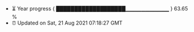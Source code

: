 - ⏳ Year progress { ███████████████████▁▁▁▁▁▁▁▁▁▁▁ } 63.65 %
- ⏰ Updated on Sat, 21 Aug 2021 07:18:27 GMT

